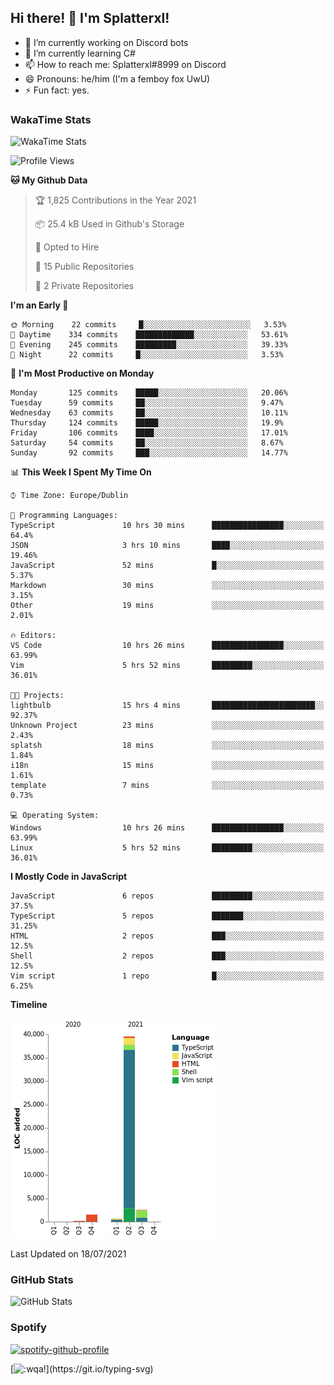 ## Hi there! 👋 I'm Splatterxl!

- 🔭 I’m currently working on Discord bots
- 🌱 I’m currently learning C#
- 📫 How to reach me: Splatterxl#8999 on Discord
- 😄 Pronouns: he/him (I'm a femboy fox UwU)
- ⚡ Fun fact: yes.

### WakaTime Stats
![WakaTime Stats](https://wakatime.com/share/@Splatterxl/3171b454-6d7f-4cf9-91d7-768613f3b8c2.svg)
<!--START_SECTION:waka-->
![Profile Views](http://img.shields.io/badge/Profile%20Views-15-blue)

**🐱 My Github Data** 

> 🏆 1,825 Contributions in the Year 2021
 > 
> 📦 25.4 kB Used in Github's Storage 
 > 
> 💼 Opted to Hire
 > 
> 📜 15 Public Repositories 
 > 
> 🔑 2 Private Repositories  
 > 
**I'm an Early 🐤** 

```text
🌞 Morning    22 commits     █░░░░░░░░░░░░░░░░░░░░░░░░   3.53% 
🌆 Daytime    334 commits    █████████████░░░░░░░░░░░░   53.61% 
🌃 Evening    245 commits    █████████░░░░░░░░░░░░░░░░   39.33% 
🌙 Night      22 commits     █░░░░░░░░░░░░░░░░░░░░░░░░   3.53%

```
📅 **I'm Most Productive on Monday** 

```text
Monday       125 commits    █████░░░░░░░░░░░░░░░░░░░░   20.06% 
Tuesday      59 commits     ██░░░░░░░░░░░░░░░░░░░░░░░   9.47% 
Wednesday    63 commits     ██░░░░░░░░░░░░░░░░░░░░░░░   10.11% 
Thursday     124 commits    █████░░░░░░░░░░░░░░░░░░░░   19.9% 
Friday       106 commits    ████░░░░░░░░░░░░░░░░░░░░░   17.01% 
Saturday     54 commits     ██░░░░░░░░░░░░░░░░░░░░░░░   8.67% 
Sunday       92 commits     ███░░░░░░░░░░░░░░░░░░░░░░   14.77%

```


📊 **This Week I Spent My Time On** 

```text
⌚︎ Time Zone: Europe/Dublin

💬 Programming Languages: 
TypeScript               10 hrs 30 mins      ████████████████░░░░░░░░░   64.4% 
JSON                     3 hrs 10 mins       ████░░░░░░░░░░░░░░░░░░░░░   19.46% 
JavaScript               52 mins             █░░░░░░░░░░░░░░░░░░░░░░░░   5.37% 
Markdown                 30 mins             ░░░░░░░░░░░░░░░░░░░░░░░░░   3.15% 
Other                    19 mins             ░░░░░░░░░░░░░░░░░░░░░░░░░   2.01%

🔥 Editors: 
VS Code                  10 hrs 26 mins      ████████████████░░░░░░░░░   63.99% 
Vim                      5 hrs 52 mins       █████████░░░░░░░░░░░░░░░░   36.01%

🐱‍💻 Projects: 
lightbulb                15 hrs 4 mins       ███████████████████████░░   92.37% 
Unknown Project          23 mins             ░░░░░░░░░░░░░░░░░░░░░░░░░   2.43% 
splatsh                  18 mins             ░░░░░░░░░░░░░░░░░░░░░░░░░   1.84% 
i18n                     15 mins             ░░░░░░░░░░░░░░░░░░░░░░░░░   1.61% 
template                 7 mins              ░░░░░░░░░░░░░░░░░░░░░░░░░   0.73%

💻 Operating System: 
Windows                  10 hrs 26 mins      ████████████████░░░░░░░░░   63.99% 
Linux                    5 hrs 52 mins       █████████░░░░░░░░░░░░░░░░   36.01%

```

**I Mostly Code in JavaScript** 

```text
JavaScript               6 repos             █████████░░░░░░░░░░░░░░░░   37.5% 
TypeScript               5 repos             ███████░░░░░░░░░░░░░░░░░░   31.25% 
HTML                     2 repos             ███░░░░░░░░░░░░░░░░░░░░░░   12.5% 
Shell                    2 repos             ███░░░░░░░░░░░░░░░░░░░░░░   12.5% 
Vim script               1 repo              █░░░░░░░░░░░░░░░░░░░░░░░░   6.25%

```


**Timeline**

![Chart not found](https://raw.githubusercontent.com/nearlySplat/nearlySplat/master/charts/bar_graph.png) 


 Last Updated on 18/07/2021
<!--END_SECTION:waka-->


### GitHub Stats
![GitHub Stats](https://github-readme-stats.vercel.app/api?username=nearlySplat&count_private=true&show_icons=true&theme=dark)

### Spotify
[![spotify-github-profile](https://spotify-github-profile.vercel.app/api/view?uid=4bpfhqbsq53u8bm0qckym0pb0&cover_image=true&theme=default)](https://spotify-github-profile.vercel.app/api/view?uid=4bpfhqbsq53u8bm0qckym0pb0&redirect=true)

[![:wqa!](https://readme-typing-svg.herokuapp.com?font=Fira+Code&color=aaaaaa&center=false&vCenter=false&lines=%3Awqa!)](https://git.io/typing-svg)
